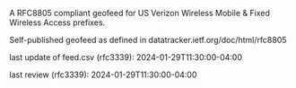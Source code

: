 

A RFC8805 compliant geofeed for US Verizon Wireless Mobile & Fixed Wireless Access prefixes.

Self-published geofeed as defined in datatracker.ietf.org/doc/html/rfc8805

last update of feed.csv (rfc3339): 2024-01-29T11:30:00-04:00

last review (rfc3339): 2024-01-29T11:30:00-04:00
